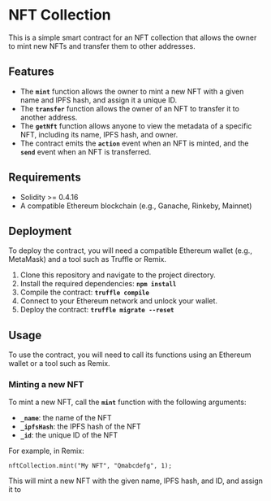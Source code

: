 # **NFT Collection**

This is a simple smart contract for an NFT collection that allows the owner to mint new NFTs and transfer them to other addresses.

## **Features**

- The **`mint`** function allows the owner to mint a new NFT with a given name and IPFS hash, and assign it a unique ID.
- The **`transfer`** function allows the owner of an NFT to transfer it to another address.
- The **`getNft`** function allows anyone to view the metadata of a specific NFT, including its name, IPFS hash, and owner.
- The contract emits the **`action`** event when an NFT is minted, and the **`send`** event when an NFT is transferred.

## **Requirements**

- Solidity >= 0.4.16
- A compatible Ethereum blockchain (e.g., Ganache, Rinkeby, Mainnet)

## **Deployment**

To deploy the contract, you will need a compatible Ethereum wallet (e.g., MetaMask) and a tool such as Truffle or Remix.

1. Clone this repository and navigate to the project directory.
2. Install the required dependencies: **`npm install`**
3. Compile the contract: **`truffle compile`**
4. Connect to your Ethereum network and unlock your wallet.
5. Deploy the contract: **`truffle migrate --reset`**

## **Usage**

To use the contract, you will need to call its functions using an Ethereum wallet or a tool such as Remix.

### **Minting a new NFT**

To mint a new NFT, call the **`mint`** function with the following arguments:

- **`_name`**: the name of the NFT
- **`_ipfsHash`**: the IPFS hash of the NFT
- **`_id`**: the unique ID of the NFT

For example, in Remix:

```solidity
nftCollection.mint("My NFT", "Qmabcdefg", 1);
```

This will mint a new NFT with the given name, IPFS hash, and ID, and assign it to